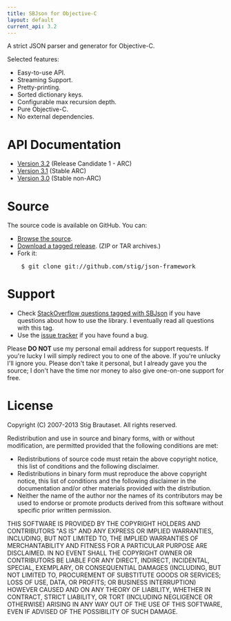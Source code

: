 ```yaml
---
title: SBJson for Objective-C
layout: default
current_api: 3.2
---
```


A strict JSON parser and generator for Objective-C.

Selected features:

* Easy-to-use API.
* Streaming Support.
* Pretty-printing.
* Sorted dictionary keys.
* Configurable max recursion depth.
* Pure Objective-C.
* No external dependencies.

# API Documentation

* [Version 3.2](api/3.2/) (Release Candidate 1 - ARC)
* [Version 3.1](api/3.1/) (Stable ARC)
* [Version 3.0](api/3.0/) (Stable non-ARC)

# Source

The source code is available on GitHub. You can:

* [Browse the source](http://github.com/stig/json-framework).
* [Download a tagged release](https://github.com/stig/json-framework/tags). (ZIP or TAR archives.)
* Fork it: <pre>
$ git clone git://github.com/stig/json-framework
</pre>

# Support

* Check [StackOverflow questions tagged with SBJson](http://stackoverflow.com/questions/tagged/sbjson) if you have questions about how to use the library. I eventually read all questions with this tag.
* Use the [issue tracker](http://github.com/stig/json-framework/issues) if you have found a bug.

Please **DO NOT** use my personal email address for support requests. If
you're lucky I will simply redirect you to one of the above. If you're
unlucky I'll ignore you. Please don't take it personal, but I already gave
you the source; I don't have the time nor money to also give one-on-one
support for free.

# License

Copyright (C) 2007-2013 Stig Brautaset. All rights reserved.

Redistribution and use in source and binary forms, with or without
modification, are permitted provided that the following conditions are met:

* Redistributions of source code must retain the above copyright notice, this
  list of conditions and the following disclaimer.
* Redistributions in binary form must reproduce the above copyright notice,
  this list of conditions and the following disclaimer in the documentation
  and/or other materials provided with the distribution.
* Neither the name of the author nor the names of its contributors may be used
  to endorse or promote products derived from this software without specific
  prior written permission.

THIS SOFTWARE IS PROVIDED BY THE COPYRIGHT HOLDERS AND CONTRIBUTORS "AS IS"
AND ANY EXPRESS OR IMPLIED WARRANTIES, INCLUDING, BUT NOT LIMITED TO, THE
IMPLIED WARRANTIES OF MERCHANTABILITY AND FITNESS FOR A PARTICULAR PURPOSE ARE
DISCLAIMED. IN NO EVENT SHALL THE COPYRIGHT OWNER OR CONTRIBUTORS BE LIABLE
FOR ANY DIRECT, INDIRECT, INCIDENTAL, SPECIAL, EXEMPLARY, OR CONSEQUENTIAL
DAMAGES (INCLUDING, BUT NOT LIMITED TO, PROCUREMENT OF SUBSTITUTE GOODS OR
SERVICES; LOSS OF USE, DATA, OR PROFITS; OR BUSINESS INTERRUPTION) HOWEVER
CAUSED AND ON ANY THEORY OF LIABILITY, WHETHER IN CONTRACT, STRICT LIABILITY,
OR TORT (INCLUDING NEGLIGENCE OR OTHERWISE) ARISING IN ANY WAY OUT OF THE USE
OF THIS SOFTWARE, EVEN IF ADVISED OF THE POSSIBILITY OF SUCH DAMAGE.
